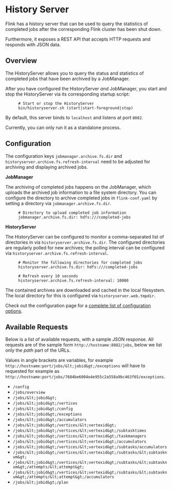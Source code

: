 

# History Server

Flink has a history server that can be used to query the statistics of completed jobs after the corresponding Flink cluster has been shut down.

Furthermore, it exposes a REST API that accepts HTTP requests and responds with JSON data.

## Overview

The HistoryServer allows you to query the status and statistics of completed jobs that have been archived by a JobManager.

After you have configured the HistoryServer _and_ JobManager, you start and stop the HistoryServer via its corresponding startup script:

<figure class="highlight">

```
# Start or stop the HistoryServer
bin/historyserver.sh (start|start-foreground|stop)
```

</figure>

By default, this server binds to `localhost` and listens at port `8082`.

Currently, you can only run it as a standalone process.

## Configuration

The configuration keys `jobmanager.archive.fs.dir` and `historyserver.archive.fs.refresh-interval` need to be adjusted for archiving and displaying archived jobs.

**JobManager**

The archiving of completed jobs happens on the JobManager, which uploads the archived job information to a file system directory. You can configure the directory to archive completed jobs in `flink-conf.yaml` by setting a directory via `jobmanager.archive.fs.dir`.

<figure class="highlight">

```
# Directory to upload completed job information
jobmanager.archive.fs.dir: hdfs:///completed-jobs
```

</figure>

**HistoryServer**

The HistoryServer can be configured to monitor a comma-separated list of directories in via `historyserver.archive.fs.dir`. The configured directories are regularly polled for new archives; the polling interval can be configured via `historyserver.archive.fs.refresh-interval`.

<figure class="highlight">

```
# Monitor the following directories for completed jobs
historyserver.archive.fs.dir: hdfs:///completed-jobs

# Refresh every 10 seconds
historyserver.archive.fs.refresh-interval: 10000
```

</figure>

The contained archives are downloaded and cached in the local filesystem. The local directory for this is configured via `historyserver.web.tmpdir`.

Check out the configuration page for a [complete list of configuration options](//ci.apache.org/projects/flink/flink-docs-release-1.7/ops/config.html#history-server).

## Available Requests

Below is a list of available requests, with a sample JSON response. All requests are of the sample form `http://hostname:8082/jobs`, below we list only the _path_ part of the URLs.

Values in angle brackets are variables, for example `http://hostname:port/jobs/&lt;jobid&gt;/exceptions` will have to requested for example as `http://hostname:port/jobs/7684be6004e4e955c2a558a9bc463f65/exceptions`.

*   `/config`
*   `/jobs/overview`
*   `/jobs/&lt;jobid&gt;`
*   `/jobs/&lt;jobid&gt;/vertices`
*   `/jobs/&lt;jobid&gt;/config`
*   `/jobs/&lt;jobid&gt;/exceptions`
*   `/jobs/&lt;jobid&gt;/accumulators`
*   `/jobs/&lt;jobid&gt;/vertices/&lt;vertexid&gt;`
*   `/jobs/&lt;jobid&gt;/vertices/&lt;vertexid&gt;/subtasktimes`
*   `/jobs/&lt;jobid&gt;/vertices/&lt;vertexid&gt;/taskmanagers`
*   `/jobs/&lt;jobid&gt;/vertices/&lt;vertexid&gt;/accumulators`
*   `/jobs/&lt;jobid&gt;/vertices/&lt;vertexid&gt;/subtasks/accumulators`
*   `/jobs/&lt;jobid&gt;/vertices/&lt;vertexid&gt;/subtasks/&lt;subtasknum&gt;`
*   `/jobs/&lt;jobid&gt;/vertices/&lt;vertexid&gt;/subtasks/&lt;subtasknum&gt;/attempts/&lt;attempt&gt;`
*   `/jobs/&lt;jobid&gt;/vertices/&lt;vertexid&gt;/subtasks/&lt;subtasknum&gt;/attempts/&lt;attempt&gt;/accumulators`
*   `/jobs/&lt;jobid&gt;/plan`


